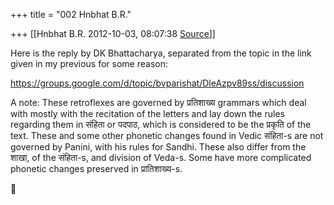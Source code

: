 +++
title = "002 Hnbhat B.R."

+++
[[Hnbhat B.R.	2012-10-03, 08:07:38 [Source](https://groups.google.com/g/bvparishat/c/swS4Dw89IEQ)]]



Here is the reply by DK Bhattacharya, separated from the topic in the link given in my previous for some reason:

  

<https://groups.google.com/d/topic/bvparishat/DleAzpv89ss/discussion>  

  

A note: These retroflexes are governed by प्रतिशाख्य grammars which deal with mostly with the recitation of the letters and lay down the rules regarding them in संहिता or पदपाठ, which is considered to be the प्रकृति of the text. These and some other phonetic changes found in Vedic संहिता-s are not governed by Panini, with his rules for Sandhi. These also differ from the शाखा, of the संहिता-s, and division of Veda-s. Some have more complicated phonetic changes preserved in प्रातिशाख्य-s. 



